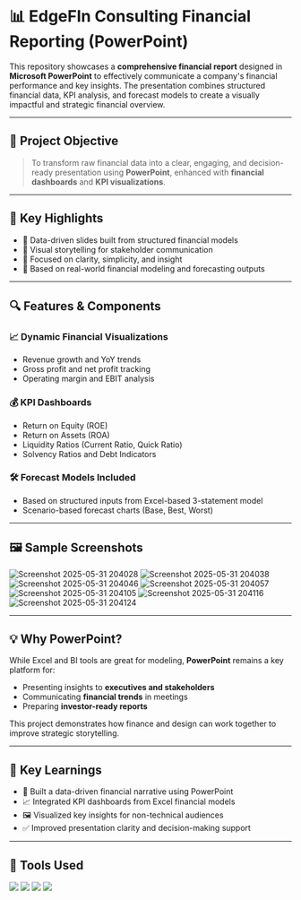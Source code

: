 # 📊 EdgeFIn Consulting Financial Reporting (PowerPoint)

This repository showcases a **comprehensive financial report** designed in **Microsoft PowerPoint** to effectively communicate a company's financial performance and key insights. The presentation combines structured financial data, KPI analysis, and forecast models to create a visually impactful and strategic financial overview.

---

## 🎯 Project Objective

> To transform raw financial data into a clear, engaging, and decision-ready presentation using **PowerPoint**, enhanced with **financial dashboards** and **KPI visualizations**.

---

## 🧩 Key Highlights

- 📌 Data-driven slides built from structured financial models
- 📌 Visual storytelling for stakeholder communication
- 📌 Focused on clarity, simplicity, and insight
- 📌 Based on real-world financial modeling and forecasting outputs

---

## 🔍 Features & Components

### 📈 Dynamic Financial Visualizations
- Revenue growth and YoY trends  
- Gross profit and net profit tracking  
- Operating margin and EBIT analysis  

### 💰 KPI Dashboards
- Return on Equity (ROE)  
- Return on Assets (ROA)  
- Liquidity Ratios (Current Ratio, Quick Ratio)  
- Solvency Ratios and Debt Indicators  

### 🛠️ Forecast Models Included
- Based on structured inputs from Excel-based 3-statement model
- Scenario-based forecast charts (Base, Best, Worst)

---

## 🖼️ Sample Screenshots
![Screenshot 2025-05-31 204028](https://github.com/user-attachments/assets/1c38f1f7-047e-44ca-99f4-83fdde516bb0)
![Screenshot 2025-05-31 204038](https://github.com/user-attachments/assets/8aefb115-cce5-4237-af6f-8261b0f494df)
![Screenshot 2025-05-31 204046](https://github.com/user-attachments/assets/c3a74eab-d2ce-468f-8607-7aa580f80842)
![Screenshot 2025-05-31 204057](https://github.com/user-attachments/assets/e394c2e2-147e-44e7-b894-dcd20bf26e68)
![Screenshot 2025-05-31 204105](https://github.com/user-attachments/assets/6ef1a4bf-2c98-4cdf-aea9-0d81f2f43bce)
![Screenshot 2025-05-31 204116](https://github.com/user-attachments/assets/30b4ae29-af5a-4b69-9e16-51f7a0165627)
![Screenshot 2025-05-31 204124](https://github.com/user-attachments/assets/e71c5471-3e95-49e4-b381-d96e0404e5ae)

---

## 💡 Why PowerPoint?

While Excel and BI tools are great for modeling, **PowerPoint** remains a key platform for:
- Presenting insights to **executives and stakeholders**
- Communicating **financial trends** in meetings
- Preparing **investor-ready reports**

This project demonstrates how finance and design can work together to improve strategic storytelling.

---

## 🧠 Key Learnings

- 🎯 Built a data-driven financial narrative using PowerPoint
- 📈 Integrated KPI dashboards from Excel financial models
- 🖼️ Visualized key insights for non-technical audiences
- ✅ Improved presentation clarity and decision-making support

---

## 🧰 Tools Used

<img src="https://img.shields.io/badge/Microsoft%20PowerPoint-B7472A?style=for-the-badge&logo=microsoft-powerpoint&logoColor=white"/>
<img src="https://img.shields.io/badge/Microsoft%20Excel-217346?style=for-the-badge&logo=microsoft-excel&logoColor=white"/>
<img src="https://img.shields.io/badge/microsoftCopilot-000000?style=for-the-badge&logoCopilot=logoColor=white"/>
<img src="https://img.shields.io/badge/ChatGPT-10A37F?style=for-the-badge&logo=openai&logoColor=white"/>




